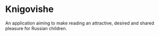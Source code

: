 # Knigovishe
An application aiming to make reading an attractive, desired and shared pleasure for Russian children.
